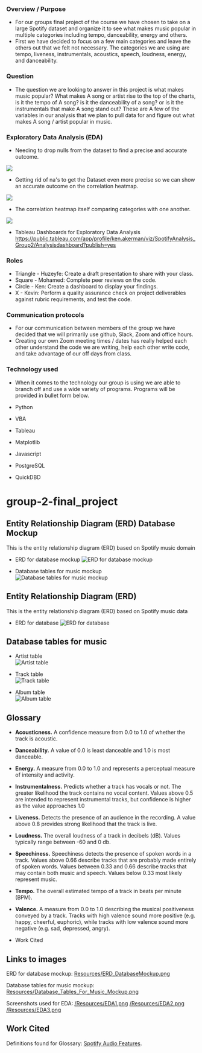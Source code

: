 ### Overview / Purpose
  - For our groups final project of the course we have chosen to take on a large Spotify dataset and organize it to see what makes music popular in multiple categories including tempo, danceability, energy and others. 
  - First we have decided to focus on a few main categories and leave the others out that we felt not necessary. The categories we are using are tempo, liveness, instrumentals, acoustics, speech, loudness, energy, and danceability.

### Question 
  - The question we are looking to answer in this project is what makes music popular? What makes A song or artist rise to the top of the charts, is it the tempo of A song? is it the danceability of a song? or is it the instrumentals that make A song stand out? These are A few of the variables in our analysis that we plan to pull data for and figure out what makes A song / artist popular in music. 

### Exploratory Data Analysis (EDA)
  - Needing to drop nulls from the dataset to find a precise and accurate outcome. 
  
  ![](/Resources/EDA3.png)
  
  - Getting rid of na's to get the Dataset even more precise so we can show an accurate outcome on the correlation heatmap.
  
  ![](/Resources/EDA2.png)
  
  - The correlation heatmap itself comparing categories with one another. 
  
  ![](/Resources/EDA1.png)
  
  
  - Tableau Dashboards for Exploratory Data Analysis<br>
  https://public.tableau.com/app/profile/ken.akerman/viz/SpotifyAnalysis_Group2/Analysisdashboard?publish=yes
  
### Roles
  - Triangle - Huzeyfe: Create a draft presentation to share with your class.
  - Square - Mohamed: Complete peer reviews on the code. 
  - Circle - Ken: Create a dashboard to display your findings.
  - X - Kevin: Perform a quality assurance check on project deliverables against rubric requirements, and test the code. 
  
### Communication protocols
  - For our communication between members of the group we have decided that we will primarily use github, Slack, Zoom and office hours. 
  - Creating our own Zoom meeting times / dates has really helped each other understand the code we are writing, help each other write code, and take advantage of our off days from class.


### Technology used
  - When it comes to the technology our group is using we are able to branch off and use a wide variety of programs. Programs will be provided in bullet form below. 

  - Python
  - VBA
  - Tableau
  - Matplotlib
  - Javascript
  - PostgreSQL
  - QuickDBD

# group-2-final_project
## Entity Relationship Diagram (ERD) Database Mockup 
This is the entity relationship diagram (ERD) based on Spotify music domain<br>
- ERD for database mockup
![ERD for database mockup](/Resources/ERD_Mockup.png)<br>

- Database tables for music mockup<br>
![Database tables for music mockup](/Resources/Database_Tables_For_Music_Mockup.png)<br>


## Entity Relationship Diagram (ERD) 
This is the entity relationship diagram (ERD) based on Spotify music data<br>
- ERD for database
![ERD for database](/Resources/ERD.png)<br>

## Database tables for music<br>
- Artist table<br>
![Artist table](/Resources/artist_table.png)<br>
 
- Track table<br>
![Track table](/Resources/track_table.png)<br>

- Album table<br>
![Album table](/Resources/album_table.png)<br>

## Glossary 
- **Acousticness.** A confidence measure from 0.0 to 1.0 of whether the track is acoustic.

- **Danceability.** A value of 0.0 is least danceable and 1.0 is most danceable.

- **Energy.** A measure from 0.0 to 1.0 and represents a perceptual measure of intensity and activity.

- **Instrumentalness.** Predicts whether a track has vocals or not. The greater likelihood the track contains no vocal         content. Values above 0.5 are intended to represent instrumental tracks, but confidence is higher as the value             approaches 1.0

- **Liveness.** Detects the presence of an audience in the recording. A value above 0.8 provides strong likelihood that the     track is live.

- **Loudness.** The overall loudness of a track in decibels (dB). Values typically range between -60 and 0 db.

- **Speechiness.** Speechiness detects the presence of spoken words in a track. Values above 0.66 describe tracks that are     probably made entirely of spoken words. Values between 0.33 and 0.66 describe tracks that may contain both music and       speech. Values below 0.33 most likely represent music.

- **Tempo.** The overall estimated tempo of a track in beats per minute (BPM).

- **Valence.** A measure from 0.0 to 1.0 describing the musical positiveness conveyed by a track. Tracks with high valence     sound more positive (e.g. happy, cheerful, euphoric), while tracks with low valence sound more negative (e.g. sad,         depressed, angry).
- Work Cited

## Links to images
ERD for database mockup: [Resources/ERD_DatabaseMockup.png](https://github.com/bariir/group-2-final_project/tree/isse_project_code/Resources/ERD_DatabaseMockup.png?raw=true)<br>

Database tables for music mockup: [Resources/Database_Tables_For_Music_Mockup.png](https://github.com/bariir/group-2-final_project/tree/isse_project_code/Resources/Database_Tables_For_Music_Mockup.png?raw=true)<br>

Screenshots used for EDA: [/Resources/EDA1.png](https://github.com/bariir/group-2-final_project/blob/main/Resources/EDA1.png)
[/Resources/EDA2.png](https://github.com/bariir/group-2-final_project/blob/main/Resources/EDA2.png)
[/Resources/EDA3.png](https://github.com/bariir/group-2-final_project/blob/main/Resources/EDA3.png)

## Work Cited
Definitions found for Glossary:
[Spotify Audio Features](https://developer.spotify.com/documentation/web-api/reference/#/operations/get-audio-features).
